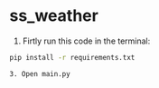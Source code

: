 # ss_weather

1. Firtly run this code in the terminal:
```bash
pip install -r requirements.txt

3. Open main.py
